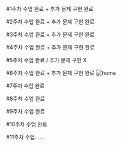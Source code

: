 #1주차 수업 완료 + 추가 문제 구현 완료

#2주차 수업 완료 + 추가 문제 구현 완료

#3주차 수업 완료 + 추가 문제 구현 완료

#4주차 수업 완료 + 추가 문제 구현 완료

#5주차 수업 완료 / 추가 문제 구현 X

#6주차 수업 완료 + 추가 문제 구현 완료
![home](https://github.com/user-attachments/assets/50030e13-18f2-46a1-88f6-088a06e9d697)


#7주차 수업 완료

#8주차 수업 완료

#9주차 수업 완료

#10주차 수업 완료

#11주차 수업......
